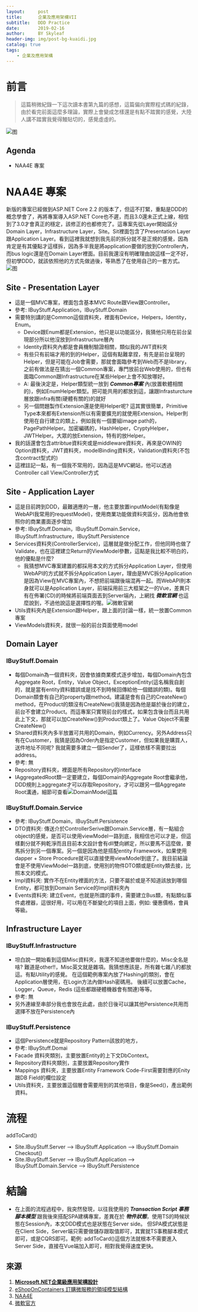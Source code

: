 ```yaml
---
layout:     post
title:      企業及應用架構VII
subtitle:   DDD Practice
date:       2019-02-16
author:     BY Skyleaf
header-img: img/post-bg-kuaidi.jpg
catalog: true
tags:
    - 企業及應用架構
---
```

# 前言

> 這篇稍微紀錄一下這次讀本書第九篇的感想，這篇偏向實際程式碼的紀錄，由於看完前面這麼多理論，實際上會變成怎樣還是有點不踏實的感覺，大陸人講不踏實我覺得鰻貼切的，感覺虛虛的。

![图](https://images.unsplash.com/photo-1542376855-bc7e1d174ee1?ixlib=rb-1.2.1&ixid=eyJhcHBfaWQiOjEyMDd9&auto=format&fit=crop&w=500&q=80)

## Agenda

- NAA4E 專案


# NAA4E 專案

新版的專案已經做到ASP.NET Core 2.2 的版本了，但這不打緊，重點是DDD的概念學會了，再將專案導入ASP.NET Core也不遲，而且3.0還未正式上線，相信到了3.0才會真正的穩定，該修正的也都修完了。這專案先從Layer開始區分Domain Layer，Infrastructure Layer，Site。Sit裡面包含了Presentation Layer跟Application Layer。看到這裡我就想到我先前的拆分就不是正規的感覺，因為肯定是有其優點才這樣拆，因為多半我是將application要做的放到Controller內，而bus logic還是在Domain Layer裡面。目前我還沒有明確理由說這樣一定不好，但初學DDD，就該依照他的方式先做過後，等熟悉了在使用自己的一套方式。
![图](https://i.imgur.com/IieZmTF.png)

## Site - Presentation Layer
 
- 這是一個MVC專案，裡面包含基本MVC Route跟View跟Controller。
- 參考: IBuyStuff.Application，IBuyStuff.Domain
- 需要特別講的是Common這個資料夾，裡面有Device，Helpers，Identity，Enum。
  - Device跟Enum都是Extension，他只是以功能區分，我猜他只用在前台呈現部分所以他沒放到Infrastructure層內
  - Identity資料夾內都是會員機制驗證相關，類似我的JWT資料夾
  - 有些只有前端才用的到的Helper，這個有點難拿捏，有先是前台呈現的Helper，但是可能在Job會需要，那就會面臨參考到Web而不是library，之前有做法是在猜出一個Common專案，專門放前台Web使用的，但也有面臨Common跟Infrastructure在某些Helper上會不知放哪好。
  - A: 最後決定是，Helper類型統一放到 ***Common專案*** 內(放置軟體相關的)，例如EnumHelper類型。把可能共用的都放到這，讓跟Infrasturcture層放跟infra有關(硬體有關的)的就好
  - 另一個問題製作Extension還是使用Helper呢? 這其實很簡單，Primitive Type本來都有Extension所以有需要擴充的就使用Extension。Helper則使用在自行建立的類上，例如我有一個要組image path的，PagePathHelper。加密編碼的，HashHelper，CryptyHelper，JWTHelper。大眾的放Extension，特有的放Helper。
- 我的話還會包含attribtue資料夾或是middleware資料夾，再來是OWIN的Option資料夾，JWT資料夾，modelBinding資料夾，Validation資料夾(不包含contract型式的)
- 這裡註記一點，有一個我不常用的，因為這是MVC網站，他可以透過Controller call View/Controller方式

## Site - Application Layer

- 這是目前跨到DDD，最難適應的一層，他主要放置inputModel(有點像是WebAPI我常用的requestModel)，使用商業功能做資料夾區分，因為他會依照你的商業畫面逐步增加
- 參考: IBuyStuff.Domain，IBuyStuff.Domain.Service，IBuyStuff.Infrastructure，IBuyStuff.Persistence
- Services資料夾(ControllerService)，這層就是做分配工作，但他同時也做了Validate，也在這裡建立Return的ViewModel參數，這點是我比較不明白的，他的優點是什麼? 
  - 我猜想MVC專案建置的都採用本文的方式拆分Application Layer，但使用WebAPI的方式就不拆分Application Layer，理由是MVC拆分Application是因為View在MVC專案內，不想把前端跟後端混再一起。而WebAPI則本身就可以是Application Layer，前端採用前三大框架之一的Vue，差異只有在佈署(CD)的時候將前端頁面丟到Server端內，上網找 ***微軟官網*** 也這麼說到，不過他說這是選擇性的喔。![微軟官網](https://i.imgur.com/AK7DOx5.png)
- Utils資料夾內是Extension跟Helper，跟上面的討論一樣，統一放置Common專案
- ViewModels資料夾，就很一般的前台頁面使用model

## Domain Layer

### IBuyStuff.Domain

- 每個Domain為一個資料夾，因會依據商業模式逐步增加，每個Domain內包含Aggregate Root，Entity，Value Object，ExceptionEntity(這名稱我自創的，就是當有entity資料錯誤或是找不到時候回傳給他一個錯誤的類)。每個Domain類會有自己的property跟method。建議是會有自己的CreateNew() method，在Product的類沒有CreateNew()我猜是因為他是屬於後台的建立，前台不會建立Product。而這專案只實現前台的樣式，如果包含後台而且共用此上下文，那就可以加CreateNew()到Product類上了。Value Object不需要CreateNew()
- Shared資料夾內多半放置可共用的Domain，例如Currency。另外Address只有在Customer，我猜是因為Order內是指定Customer，但如果我是購買人，送件地址不同呢? 我就需要多建立一個Sender了，這樣依樣不需要拉出address。
- 參考: 無
- Repository資料夾，裡面是所有Repository的interface
- IAggregatedRoot類一定要建立，每個Domain的Aggregate Root會繼承他，DDD規則上aggregate才可以存取Repository，才可以跟另一個Aggregate Root溝通，細節可查看![DomainModel這篇](https://i.imgur.com/s7Neqld.png)

### IBuyStuff.Domain.Service

- 參考: IBuyStuff.Domain，IBuyStuff.Persistence
- DTO資料夾: 傳送介於ControllerSerive跟Domain.Service層，有一點組合object的感覺，是否可以使用viewModel一路到底，我相信也可以才是，但這樣劃分就不夠乾淨而且目前本文設計會有dll雙向綁定，所以要馬不這麼做，要馬拆分到另一個專案。另一個是因為他是搭配entity Framework，如果使用dapper + Store Procedure就可以直接使用viewModel到底了。我目前結論會是不使用ViewModel一路到底，使用別的物件DTO類或是Entity類去接，比照本文的模式。
- Impl資料夾: 實作不在Entity裡面的方法，只要不屬於或是不知道該放到哪個Entity，都可放到Domain Service的Impl資料夾內
- Events資料夾: 建立Event，也就是所謂的事件，需要建立Bus類，有點類似事件處裡器，這很好用，可以用在不斷變化的項目上面，例如: 優惠價格，會員等級。

## Infrastructure Layer

### IBuyStuff.Infrastructure

- 坦白說一開始看到這個Misc資料夾，我還不知道他要做什麼的，Misc全名是啥? 難道是other!!，Misc英文就是雜項。我猜想應該是，所有雜七雜八的都放這。有點Utility的感覺。
在這個範例專案內放了Hashing的類別，會在Application層使用，在Login方法內做Hash密碼用。 後續可以放置Cache，Logger，Queue，Redis (這些都跟硬體機器會有關連)等等。
- 參考: 無
- 另外連線至串部分我也會放在此處，由於日後可以讓其他Persistence共用而選擇不放在Persistence內

### IBuyStuff.Persistence

- 這個Persistence就是Repository Pattern該放的地方，
- 參考: IBuyStuff.Domai
- Facade 資料夾類別，主要放置Entity的上下文DbContext。
- Repository資料夾類別，主要放置Repository實作
- Mappings 資料夾，主要放置Entity Framework Code-First需要對應的Enity跟DB Field的欄位設定
- Utils資料夾，主要放置這個層會需要用到的其他項目，像是Seed()，產出範例資料。


# 流程

addToCard()
  - Site.IBuyStuff.Server --> IBuyStuff.Application --> IBuyStuff.Domain
Checkout()
  - Site.IBuyStuff.Server --> IBuyStuff.Application --> IBuyStuff.Domain.Service --> IBuyStuff.Persistence

# 結論

- 在上面的流程過程中，我突然發現，以往我使用的 ***Transaction Script 事務腳本模型*** 跟我後來搭配SPA建構專案，差異在於 ***物件狀態***，使用TS的時候狀態在Session內，本文DDD模式也是狀態在Server side。 但SPA模式狀態是在Client Side，Server端只需要做儲存跟取值即可，其實就TS事務腳本模式即可，或是CQRS即可。範例: addToCard()這個方法就根本不需要進入Server Side，直接在Vue端加入即可，相對我覺得速度更快。



## 來源

1. [**Microsoft.NET企業級應用架構設計**](https://www.books.com.tw/products/CN11327631)
2. [eShopOnContainers 訂購微服務的領域模型結構](https://docs.microsoft.com/zh-tw/dotnet/standard/microservices-architecture/microservice-ddd-cqrs-patterns/net-core-microservice-domain-model)
3. [NAA4E](https://archive.codeplex.com/?p=naa4e)
4. [微軟官方](https://docs.microsoft.com/zh-tw/dotnet/standard/microservices-architecture/microservice-ddd-cqrs-patterns/microservice-application-layer-implementation-web-api)



